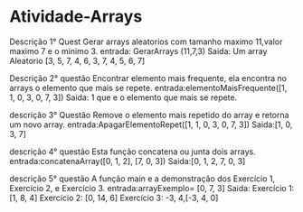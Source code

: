 # Atividade-Arrays

Descrição 1° Quest 
Gerar arrays aleatorios com tamanho maximo 11,valor maximo 7 e o minimo 3.
entrada: GerarArrays (11,7,3)
Saida: Um array Aleatorio [3, 5, 7, 4, 6, 3, 7, 4, 5, 6, 7]

Descrição 2° questão
Encontrar elemento mais frequente, ela encontra no arrays o elemento que mais se repete.
entrada:elementoMaisFrequente([1, 1, 0, 3, 0, 7, 3])
Saida: 1 que e o elemento que mais se repete.

descrição 3° Questão
Remove o elemento mais repetido do array e retorna um novo array.
entrada:ApagarElementoRepet([1, 1, 0, 3, 0, 7, 3])
Saida:[1, 0, 3, 7]

descrição 4° questão 
Esta função concatena ou junta dois arrays.
entrada:concatenaArray([0, 1, 2], [7, 0, 3])
Saida:[0, 1, 2, 7, 0, 3]

descrição 5° questão 
A função main e a demonstração dos Exercício 1, Exercício 2, e Exercício 3.
entrada:arrayExemplo= [0, 7, 3]
Saida:
Exercício 1: [1, 8, 4]
Exercício 2: [0, 14, 6] 
Exercício 3: -3, 4,[-3, 4, 0]







